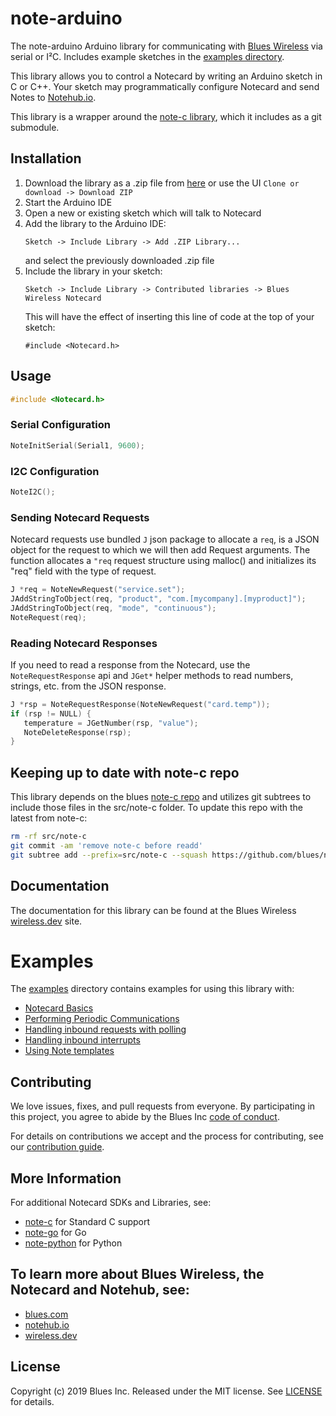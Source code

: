 # note-arduino

The note-arduino Arduino library for communicating with [Blues Wireless][blues]
via serial or I²C. Includes example sketches in the
[examples directory](examples).

This library allows you to control a Notecard by writing an Arduino sketch in C
or C++. Your sketch may programmatically configure Notecard and send Notes to
[Notehub.io][notehub].

This library is a wrapper around the [note-c library][note-c], which it includes
as a git submodule.

## Installation

1. Download the library as a .zip file from [here][archive] or use the UI
   `Clone or download -> Download ZIP`
2. Start the Arduino IDE
3. Open a new or existing sketch which will talk to Notecard
4. Add the library to the Arduino IDE:
   ```
   Sketch -> Include Library -> Add .ZIP Library...
   ```
   and select the previously downloaded .zip file
5. Include the library in your sketch:
   ```
   Sketch -> Include Library -> Contributed libraries -> Blues Wireless Notecard
   ```
   This will have the effect of inserting this line of code at the top of your
   sketch:
   ```
   #include <Notecard.h>
   ```

## Usage

```cpp
#include <Notecard.h>
```

### Serial Configuration

```cpp
NoteInitSerial(Serial1, 9600);
```

### I2C Configuration

```cpp
NoteI2C();
```

### Sending Notecard Requests

Notecard requests use bundled `J` json package to allocate a `req`, is a JSON
object for the request to which we will then add Request arguments. The
function allocates a `"req` request structure using malloc() and initializes its
"req" field with the type of request.

```cpp
J *req = NoteNewRequest("service.set");
JAddStringToObject(req, "product", "com.[mycompany].[myproduct]");
JAddStringToObject(req, "mode", "continuous");
NoteRequest(req);
```

### Reading Notecard Responses

If you need to read a response from the Notecard, use the `NoteRequestResponse`
api and `JGet*` helper methods to read numbers, strings, etc. from the JSON
response.

```cpp
J *rsp = NoteRequestResponse(NoteNewRequest("card.temp"));
if (rsp != NULL) {
   temperature = JGetNumber(rsp, "value");
   NoteDeleteResponse(rsp);
}
```

## Keeping up to date with note-c repo

This library depends on the blues [note-c repo][note-c] and utilizes
git subtrees to include those files in the src/note-c folder. To
update this repo with the latest from note-c:

```sh
rm -rf src/note-c
git commit -am 'remove note-c before readd'
git subtree add --prefix=src/note-c --squash https://github.com/blues/note-c.git master
```

## Documentation

The documentation for this library can be found at the Blues Wireless
[wireless.dev](https//wireless.dev/reference/note-arduino) site.

# Examples

The [examples](examples/) directory contains examples for using this library
with:

- [Notecard Basics](examples/Example1_NotecardBasics/Example1_NotecardBasics.ino)
- [Performing Periodic Communications](examples/Example2_PeriodicCommunications/Example2_PeriodicCommunications.ino)
- [Handling inbound requests with polling](examples/Example3_InboundPolling/Example3_InboundPolling.ino)
- [Handling inbound interrupts](examples/Example4_InboundInterrupts/Example4_InboundInterrupts.ino)
- [Using Note templates](examples/Example4_UsingTemplates/Example4_UsingTemplates.ino)

## Contributing

We love issues, fixes, and pull requests from everyone. By participating in this
project, you agree to abide by the Blues Inc [code of conduct].

For details on contributions we accept and the process for contributing, see our
[contribution guide](CONTRIBUTING.md).

## More Information

For additional Notecard SDKs and Libraries, see:

* [note-c](note-c) for Standard C support
* [note-go](note-go) for Go
* [note-python](note-python) for Python

## To learn more about Blues Wireless, the Notecard and Notehub, see:

* [blues.com](https://blues.io)
* [notehub.io][Notehub]
* [wireless.dev](https://wireless.dev)

## License

Copyright (c) 2019 Blues Inc. Released under the MIT license. See
[LICENSE](LICENSE) for details.

[blues]: https://blues.com
[notehub]: https://notehub.io
[note-c]: https://github.com/blues/note-c
[note-go]: https://github.com/blues/note-go
[note-python]: https://github.com/blues/note-python
[archive]: https://github.com/blues/note-arduino/archive/master.zip
[code of conduct]: https://blues.github.io/opensource/code-of-conduct
[Notehub]: https://notehub.io


